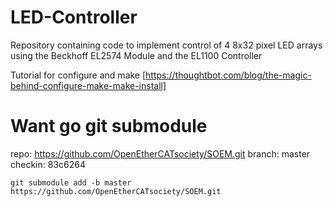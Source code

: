 # LED-Controller
Repository containing code to implement control of 4 8x32 pixel LED arrays using the Beckhoff EL2574 Module and the EL1100 Controller

Tutorial for configure and make
[https://thoughtbot.com/blog/the-magic-behind-configure-make-make-install]


# Want go git submodule 
repo: https://github.com/OpenEtherCATsociety/SOEM.git
branch: master
checkin: 83c6264

```
git submodule add -b master https://github.com/OpenEtherCATsociety/SOEM.git
```